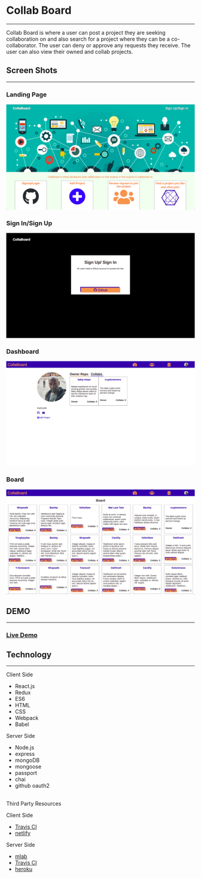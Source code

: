 <h1>Collab Board</h1>
<hr>
Collab Board is where a user can post a project they are seeking collaboration on and also search for a project where they can be a co-collaborator. The user can deny or approve any requests they receive. The user can also view their owned and collab projects.

<h2>Screen Shots</h2>
<hr>
<h3>Landing Page</h3>
<img src="screenshots/landingscreen.png">
<h3>Sign In/Sign Up</h3>
<img src="screenshots/authoscreen.png">
<h3>Dashboard</h3>
<img src="screenshots/dashboard.png">
<h3>Board</h3>
<img src="screenshots/board.png">
<h2>DEMO</h2>
<hr>
<h3><a href="https://zealous-joliot-ccbd2b.netlify.com/board" target="_blank">Live Demo</a></h3>

<h2>Technology</h2>
<hr>
Client Side
<ul>
	<li>React.js</li>
	<li>Redux</li>
	<li>ES6</li>
	<li>HTML</li>
	<li>CSS</li>
	<li>Webpack</li>
	<li>Babel</li>
</ul>
Server Side
<ul>
	<li>Node.js</li>
	<li>express</li>
	<li>mongoDB</li>
	<li>mongoose</li>
	<li>passport</li>
	<li>chai</li>
	<li>github oauth2</li>
</ul>
<br>
Third Party Resources 

Client Side
<ul>
	<li><a href="https://travis-ci.org/" target="_blank">Travis CI</a></li>
	<li><a href="https://www.netlify.com/" target="_blank">netlify</a></li>
</ul>
Server Side
<ul>
	<li><a href="https://mlab.com/welcome/" target="_blank">mlab</a></li>
	<li><a href="https://travis-ci.org/" target="_blank">Travis CI</a></li>
	<li><a href="https://www.heroku.com/home" target="_blank">heroku</a></li>
</ul>